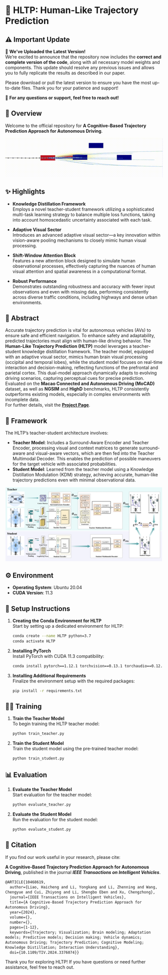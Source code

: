 # 🚗 **HLTP: Human-Like Trajectory Prediction**
## ⚠️ **Important Update**


🚀 **We’ve Uploaded the Latest Version!**  
We’re excited to announce that the repository now includes the **correct and complete version of the code**, along with all necessary model weights and components. This update should resolve any previous issues and allows you to fully replicate the results as described in our paper.

Please download or pull the latest version to ensure you have the most up-to-date files. Thank you for your patience and support!


🔗 **For any questions or support, feel free to reach out!**


## 📖 Overview

Welcome to the official repository for **A Cognitive-Based Trajectory Prediction Approach for Autonomous Driving**.

 ![image](https://github.com/Petrichor625/HLTP/blob/main/HLTP/HLTP/pic/visual.gif)
 

## ✨ Highlights

- **Knowledge Distillation Framework**  
  Employs a novel teacher-student framework utilizing a sophisticated multi-task learning strategy to balance multiple loss functions, taking into account homoscedastic uncertainty associated with each task.

- **Adaptive Visual Sector**  
  Introduces an advanced adaptive visual sector—a key innovation within vision-aware pooling mechanisms to closely mimic human visual processing.

- **Shift-Window Attention Block**  
  Features a new attention block designed to simulate human observational processes, effectively capturing the nuances of human visual attention and spatial awareness in a computational format.

- **Robust Performance**  
  Demonstrates outstanding robustness and accuracy with fewer input observations and even with missing data, performing consistently across diverse traffic conditions, including highways and dense urban environments.



## 📜 Abstract

Accurate trajectory prediction is vital for autonomous vehicles (AVs) to ensure safe and efficient navigation. To enhance safety and adaptability, predicted trajectories must align with human-like driving behavior. The **Human-Like Trajectory Prediction (HLTP)** model leverages a teacher-student knowledge distillation framework. The teacher model, equipped with an adaptive visual sector, mimics human brain visual processing (occipital and temporal lobes), while the student model focuses on real-time interaction and decision-making, reflecting functions of the prefrontal and parietal cortex. This dual-model approach dynamically adapts to evolving driving scenarios, capturing perceptual cues for precise prediction. Evaluated on the **Macao Connected and Autonomous Driving (MoCAD)** dataset, as well as **NGSIM** and **HighD** benchmarks, HLTP consistently outperforms existing models, especially in complex environments with incomplete data.  
For further details, visit the **[Project Page](https://github.com/Petrichor625/HLTP)**.



## 🧠 Framework

The HLTP’s teacher-student architecture involves:

- **Teacher Model**: Includes a Surround-Aware Encoder and Teacher Encoder, processing visual and context matrices to generate surround-aware and visual-aware vectors, which are then fed into the Teacher Multimodal Decoder. This enables the prediction of possible maneuvers for the target vehicle with associated probabilities.
- **Student Model**: Learned from the teacher model using a Knowledge Distillation Modulation (KDM) strategy, achieving accurate, human-like trajectory predictions even with minimal observational data.

 ![image](https://github.com/Petrichor625/HLTP/blob/main/HLTP/HLTP/pic/framework.png)



## ⚙️ Environment

- **Operating System**: Ubuntu 20.04
- **CUDA Version**: 11.3



## 🔧 Setup Instructions

1. **Creating the Conda Environment for HLTP**  
   Start by setting up a dedicated environment for HLTP:

   ```bash
   conda create --name HLTP python=3.7
   conda activate HLTP
   ```

2. **Installing PyTorch**  
   Install PyTorch with CUDA 11.3 compatibility:

   ```bash
   conda install pytorch==1.12.1 torchvision==0.13.1 torchaudio==0.12.1 cudatoolkit=11.3 -c pytorch
   ```

3. **Installing Additional Requirements**  
   Finalize the environment setup with the required packages:

   ```bash
   pip install -r requirements.txt
   ```



## 🏋️‍♂️ Training

1. **Train the Teacher Model**  
   To begin training the HLTP teacher model:

   ```bash
   python train_teacher.py
   ```

2. **Train the Student Model**  
   Train the student model using the pre-trained teacher model:

   ```bash
   python train_student.py
   ```


## 📊 Evaluation

1. **Evaluate the Teacher Model**  
   Start evaluation for the teacher model:

   ```bash
   python evaluate_teacher.py
   ```

2. **Evaluate the Student Model**  
   Run the evaluation for the student model:

   ```bash
   python evaluate_student.py
   ```



## 📌 Citation

If you find our work useful in your research, please cite:

**A Cognitive-Based Trajectory Prediction Approach for Autonomous Driving**, published in the journal **_IEEE Transactions on Intelligent Vehicles_**.

```
@ARTICLE{10468619,
  author={Liao, Haicheng and Li, Yongkang and Li, Zhenning and Wang, Chengyue and Cui, Zhiyong and Li, Shengbo Eben and Xu, Chengzhong},
  journal={IEEE Transactions on Intelligent Vehicles}, 
  title={A Cognitive-Based Trajectory Prediction Approach for Autonomous Driving}, 
  year={2024},
  volume={},
  number={},
  pages={1-12},
  keywords={Trajectory; Visualization; Brain modeling; Adaptation models; Predictive models; Decision making; Vehicle dynamics; Autonomous Driving; Trajectory Prediction; Cognitive Modeling; Knowledge Distillation; Interaction Understanding},
  doi={10.1109/TIV.2024.3376074}}
```



Thank you for exploring HLTP! If you have questions or need further assistance, feel free to reach out.

